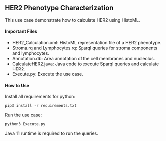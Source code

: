 ## HER2 Phenotype Characterization

This use case demonstrate how to calculate HER2 using HistoML.

#### Important Files

* HER2_Calculation.xml: HistoML representation file of a HER2 phenotype.
* Stroma.rq and Lymphocytes.rq: Sparql queries for stroma components and lymphocytes.
* Annotation.db: Area annotation of the cell membranes and nucleolus.
* CalculateHER2.java: Java code to execute Sparql queries and calculate HER2.
* Execute.py: Execute the use case.

#### How to Use

Install all requirements for python:

```shell
pip3 install -r requirements.txt
```

Run the use case:

```shell
python3 Execute.py
```

Java 11 runtime is required to run the queries.
